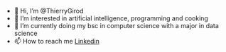 - 👋 Hi, I’m @ThierryGirod
- 👀 I’m interested in artificial intelligence, programming and cooking
- 🌱 I’m currently doing my bsc in computer science with a major in data science
- 📫 How to reach me [Linkedin](https://www.linkedin.com/in/thierry-girod-068776154/)

<!---
ThierryGirod/ThierryGirod is a ✨ special ✨ repository because its `README.md` (this file) appears on your GitHub profile.
You can click the Preview link to take a look at your changes.
--->
